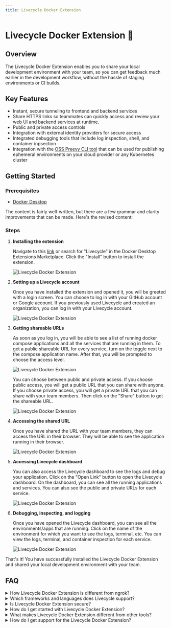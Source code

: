 ```yaml
---
title: Livecycle Docker Extension
---
```


# Livecycle Docker Extension 🐳

## Overview

The Livecycle Docker Extension enables you to share your local development environment with your team, so you can get feedback much earlier in the development workflow, without the hassle of staging environments or CI builds.

## Key Features

- Instant, secure tunneling to frontend and backend services
- Share HTTPS links so teammates can quickly access and review your web UI and backend services at runtime.
- Public and private access controls
- Integration with external identity providers for secure access
- Integrated debugging tools that include log inspection, shell, and container inpsection
- Integration with the [OSS Preevy CLI tool](https://github.com/livecycle/preevy) that can be used for publishing ephemeral environments on your cloud provider or any Kubernetes cluster

## Getting Started

### Prerequisites

- [Docker Desktop](https://www.docker.com/products/docker-desktop)

The content is fairly well-written, but there are a few grammar and clarity improvements that can be made. Here's the revised content:

### Steps

1. **Installing the extension**

   Navigate to this [link](https://open.docker.com/extensions/marketplace?extensionId=livecycle/docker-extension) or search for "Livecycle" in the Docker Desktop Extensions Marketplace. Click the "Install" button to install the extension.

   ![Livecycle Docker Extension](docker-ext-1.png)

2. **Setting up a Livecycle account**

   Once you have installed the extension and opened it, you will be greeted with a login screen. You can choose to log in with your GitHub account or Google account. If you previously used Livecycle and created an organization, you can log in with your Livecycle account.

   ![Livecycle Docker Extension](docker-ext-2.png)

3. **Getting shareable URLs**
   
   As soon as you log in, you will be able to see a list of running docker compose applications and all the services that are running in them. To get a public shareable URL for every service, turn on the toggle next to the compose application name. After that, you will be prompted to choose the access level. 

   ![Livecycle Docker Extension](docker-ext-3.png)

   You can choose between public and private access. If you choose public access, you will get a public URL that you can share with anyone. If you choose private access, you will get a private URL that you can share with your team members. Then click on the "Share" button to get the shareable URL.

   ![Livecycle Docker Extension](docker-ext-4.png)

4. **Accessing the shared URL**

   Once you have shared the URL with your team members, they can access the URL in their browser. They will be able to see the application running in their browser.

   ![Livecycle Docker Extension](docker-ext-5.png)

5. **Accessing Livecycle dashboard**

   You can also access the Livecycle dashboard to see the logs and debug your application. Click on the "Open Link" button to open the Livecycle dashboard. On the dashboard, you can see all the running applications and services. You can also see the public and private URLs for each service.

   ![Livecycle Docker Extension](docker-ext-6.png)

6. **Debugging, inspecting, and logging**

   Once you have opened the Livecycle dashboard, you can see all the environments/apps that are running. Click on the name of the environment for which you want to see the logs, terminal, etc. You can view the logs, terminal, and container inspection for each service.

   ![Livecycle Docker Extension](docker-ext-7.png)

That's it! You have successfully installed the Livecycle Docker Extension and shared your local development environment with your team.

## FAQ

<details>
  <summary>How Livecycle Docker Extension is different from ngrok?</summary>
  <p>
    The main difference is the collaboration aspect. Livecycle allows you to share your local development environment with your team, so you can get feedback much earlier in the development workflow.
  </p>
</details>


<details>
  <summary>Which frameworks and languages does Livecycle support?</summary>
  <p>
    Livecycle is agnostic to specific language or framework. It works with any language or framework that can be run in a Docker container.
  </p>
</details>

<details>
  <summary>Is Livecycle Docker Extension secure?</summary>
  <p>
    Yes, Livecycle Docker Extension is secure. It uses a private tunnel to expose your local development environment to the internet. You can also add access controls to restrict access to your environment. In addition, Livecycle Docker Extension supports HTTPS and SSL termination.
  </p>
</details>

<details>
  <summary>How do I get started with Livecycle Docker Extension?</summary>
  <p>
    You can get started with the Livecycle Docker Extension by following the steps in the <a href="#getting-started">Getting Started</a> section.
  </p>
</details>

<details>
  <summary>What makes Livecycle Docker Extension different from other tools?</summary>
  <p>
    Support provisioning to your cloud provider or k8s cluster -> In that context we are not bound to abilities like tunnel or ngrok as we allow the environment to be available and accessible regardless of your local setup. We also support your CI pipeline- showing that it can be added to your GH actions for example while also add comments to your GH.
  </p>
</details>

<details>
  <summary>How do I get support for the Livecycle Docker Extension?</summary>
  <p>
    Join the <a href="https://community.livecycle.io">Livecycle Community</a> on Slack to get support for the Livecycle Docker Extension.
  </p>
</details>
